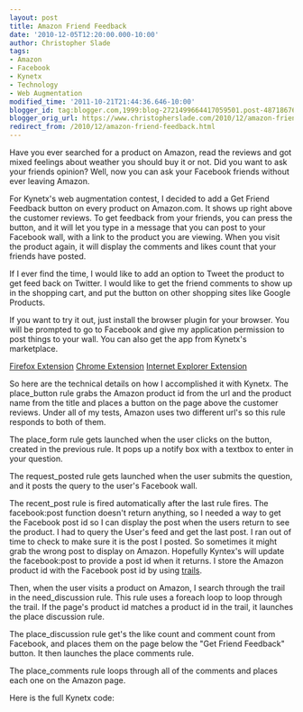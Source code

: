 ```yaml
---
layout: post
title: Amazon Friend Feedback
date: '2010-12-05T12:20:00.000-10:00'
author: Christopher Slade
tags:
- Amazon
- Facebook
- Kynetx
- Technology
- Web Augmentation
modified_time: '2011-10-21T21:44:36.646-10:00'
blogger_id: tag:blogger.com,1999:blog-2721499664417059501.post-4871867676715592364
blogger_orig_url: https://www.christopherslade.com/2010/12/amazon-friend-feedback.html
redirect_from: /2010/12/amazon-friend-feedback.html
---
```


Have you ever searched for a product on Amazon, read the reviews and got mixed feelings about weather you should buy it or not.  Did you want to ask your friends opinion?  Well, now you can ask your Facebook friends without ever leaving Amazon.

For Kynetx's web augmentation contest, I decided to add a Get Friend Feedback button on every product on Amazon.com.  It shows up right above the customer reviews.  To get feedback from your friends, you can press the button, and it will let you type in a message that you can post to your Facebook wall, with a link to the product you are viewing.  When you visit the product again, it will display the comments and likes count that your friends have posted.

If I ever find the time, I would like to add an option to Tweet the product to get feed back on Twitter. I would like to get the friend comments to show up in the shopping cart, and put the button on other shopping sites like Google Products.

If you want to try it out, just install the browser plugin for your browser.  You will be prompted to go to Facebook and give my application permission to post things to your wall.  You can also get the app from Kynetx's marketplace.


[Firefox Extension](http://www.christopherslade.com/ProductFriendFeedback.xpi)
[Chrome Extension](http://www.christopherslade.com/ProductFriendFeedback.crx)
[Internet Explorer Extension](http://www.christopherslade.com/ProductFriendFeedback_Setup.exe)

So here are the technical details on how I accomplished it with Kynetx.  The place_button rule grabs the Amazon product id from the url and the product name from the title and places a button on the page above the customer reviews. Under all of my tests, Amazon uses two different url's so this rule responds to both of them.

The place_form rule gets launched when the user clicks on the button, created in the previous rule.  It pops up a notify box with a textbox to enter in your question.

The request_posted rule gets launched when the user submits the question, and it posts the query to the user's Facebook wall.

The recent_post rule is fired automatically after the last rule fires.  The facebook:post function doesn't return anything, so I needed a way to get the Facebook post id so I can display the post when the users return to see the product.  I had to query the User's feed and get the last post.  I ran out of time to check to make sure it is the post I posted.  So sometimes it might grab the wrong post to display on Amazon.  Hopefully Kyntex's will update the facebook:post to provide a post id when it returns.  I store the Amazon product id with the Facebook post id by using [trails](http://docs.kynetx.com/docs/Trails).

Then, when the user visits a product on Amazon, I search through the trail in the need_discussion rule.  This rule uses a foreach loop to loop through the trail.  If the page's product id matches a product id in the trail, it launches the place discussion rule.

The place_discussion rule get's the like count and comment count from Facebook, and places them on the page below the "Get Friend Feedback" button.  It then launches the place comments rule.

The place_comments rule loops through all of the comments and places each one on the Amazon page.

Here is the full Kynetx code:

<script src="https://gist.github.com/crslade/1305748.js"></script>

